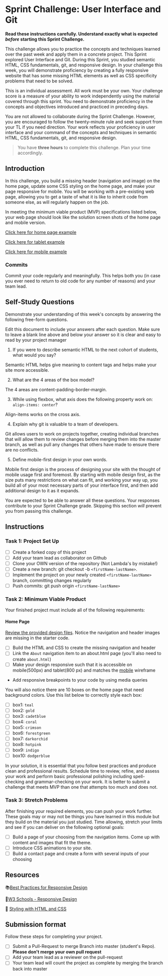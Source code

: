 # Sprint Challenge: User Interface and Git

**Read these instructions carefully. Understand exactly what is expected _before_ starting this Sprint Challenge.**

This challenge allows you to practice the concepts and techniques learned over the past week and apply them in a concrete project. This Sprint explored User Interface and Git. During this Sprint, you studied semantic HTML, CSS fundamentals, git, and responsive design. In your challenge this week, you will demonstrate proficiency by creating a fully responsive website that has some missing HTML elements as well as CSS specificity problems that need to be solved.

This is an individual assessment. All work must be your own. Your challenge score is a measure of your ability to work independently using the material covered through this sprint. You need to demonstrate proficiency in the concepts and objectives introduced and practiced in preceding days.

You are not allowed to collaborate during the Sprint Challenge. However, you are encouraged to follow the twenty-minute rule and seek support from your TL if you need direction. Your work reflects your proficiency in user interface and your command of the concepts and techniques in semantic HTML, CSS fundamentals, git, and responsive design.

> You have **three hours** to complete this challenge. Plan your time accordingly.


## Introduction

In this challenge, you build a missing header (navigation and image) on the home page, update some CSS styling on the home page, and make your page responsive for mobile. You will be working with a pre-existing web page, allowing you to get a taste of what it is like to inherit code from someone else, as will regularly happen on the job.

In meeting the minimum viable product (MVP) specifications listed below, your web page should look like the solution screen shots of the home page and mobile version. 

 [Click here for home page example](https://tk-assets.lambdaschool.com/39a49225-8ac9-43da-aa90-514fd60ae99a_sprint-challenge-ui-home-example.png)
 
 [Click here for tablet example](design/tablet.png)


[Click here for mobile example](design/mobile.png)

### Commits

Commit your code regularly and meaningfully. This helps both you (in case you ever need to return to old code for any number of reasons) and your team lead.

## Self-Study Questions

Demonstrate your understanding of this week's concepts by answering the following free-form questions.

Edit this document to include your answers after each question. Make sure to leave a blank line above and below your answer so it is clear and easy to read by your project manager

1. If you were to describe semantic HTML to the next cohort of students, what would you say?

Semantic HTML helps give meaning to content tags and helps make your site more accessible.

2. What are the 4 areas of the box model?

The 4 areas are content-padding-border-margin.

3. While using flexbox, what axis does the following property work on: ```align-items: center```?

Align-items works on the cross axis.

4. Explain why git is valuable to a team of developers.

Git allows users to work on projects together, creating individual branches that will allow them to review changes before merging them into the master branch, as well as pull any changes that others have made to ensure there are no conflicts.

5. Define mobile-first design in your own words.

Mobile first design is the process of designing your site with the thought of mobile usage first and foremost. By starting with mobile design first, as the size puts many restrictions on what can fit, and working your way up, you build all of your most necessary parts of your interface first, and then add additional design to it as it expands.

You are expected to be able to answer all these questions. Your responses contribute to your Sprint Challenge grade. Skipping this section *will* prevent you from passing this challenge.

## Instructions

### Task 1: Project Set Up

- [ ] Create a forked copy of this project
- [ ] Add your team lead as collaborator on Github
- [ ] Clone your OWN version of the repository (Not Lambda's by mistake!)
- [ ] Create a new branch: git checkout -b `<firstName-lastName>`.
- [ ] Implement the project on your newly created `<firstName-lastName>` branch, committing changes regularly
- [ ] Push commits: git push origin `<firstName-lastName>`

### Task 2:  Minimum Viable Product

Your finished project must include all of the following requirements:

#### Home Page

[Review the provided design files](/design). Notice the navigation and header images are missing in the starter code.

* [ ] Build the HTML and CSS to create the missing navigation and header
* [ ] Link the `About` navigation item to an about.html page (you'll also need to create `about.html`)
* [ ] Make your design responsive such that it is accessible on mobile(500px) and tablet(800 px) and matches the [mobile](design/mobile.png) wireframe
*  Add responsive breakpoints to your code by using media queries

You will also notice there are 10 boxes on the home page that need background colors.  Use this list below to correctly style each box:

* [ ] box1: `teal`
* [ ] box2: `gold`
* [ ] box3: `cadetblue`
* [ ] box4: `coral`
* [ ] box5: `crimson`
* [ ] box6: `forestgreen`
* [ ] box7: `darkorchid`
* [ ] box8: `hotpink`
* [ ] box9: `indigo`
* [ ] box10: `dodgerblue`

In your solution, it is essential that you follow best practices and produce clean and professional results. Schedule time to review, refine, and assess your work and perform basic professional polishing including spell-checking and grammar-checking on your work. It is better to submit a challenge that meets MVP than one that attempts too much and does not.

### Task 3: Stretch Problems

After finishing your required elements, you can push your work further. These goals may or may not be things you have learned in this module but they build on the material you just studied. Time allowing, stretch your limits and see if you can deliver on the following optional goals:

* [ ] Build a page of your choosing from the navigation items.  Come up with content and images that fit the theme.  
* [ ] Introduce CSS animations to your site.
* [ ] Build a contact page and create a form with several inputs of your choosing

## Resources

📚[Best Practices for Responsive Design](https://www.browserstack.com/guide/responsive-design-breakpoints)

🤝[W3 Schools - Responsive Design](https://www.w3schools.com/html/html_responsive.asp)

👀 [Styling with HTML and CSS](https://www.w3schools.com/html/html_css.asp)

## Submission format

Follow these steps for completing your project.

- [ ] Submit a Pull-Request to merge <firstName-lastName> Branch into master (student's  Repo). **Please don't merge your own pull request**
- [ ] Add your team lead as a reviewer on the pull-request
- [ ] Your team lead will count the project as complete by merging the branch back into master
